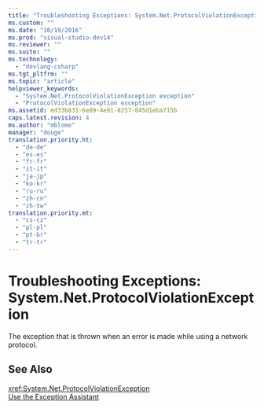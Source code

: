 ```yaml
---
title: "Troubleshooting Exceptions: System.Net.ProtocolViolationException | Microsoft Docs"
ms.custom: ""
ms.date: "10/19/2016"
ms.prod: "visual-studio-dev14"
ms.reviewer: ""
ms.suite: ""
ms.technology: 
  - "devlang-csharp"
ms.tgt_pltfrm: ""
ms.topic: "article"
helpviewer_keywords: 
  - "System.Net.ProtocolViolationException exception"
  - "ProtocolViolationException exception"
ms.assetid: ed33b831-6e89-4e91-8257-045d1eba715b
caps.latest.revision: 4
ms.author: "mblome"
manager: "douge"
translation.priority.ht: 
  - "de-de"
  - "es-es"
  - "fr-fr"
  - "it-it"
  - "ja-jp"
  - "ko-kr"
  - "ru-ru"
  - "zh-cn"
  - "zh-tw"
translation.priority.mt: 
  - "cs-cz"
  - "pl-pl"
  - "pt-br"
  - "tr-tr"
---
```

# Troubleshooting Exceptions: System.Net.ProtocolViolationException
The exception that is thrown when an error is made while using a network protocol.  
  
## See Also  
 <xref:System.Net.ProtocolViolationException>   
 [Use the Exception Assistant](../Topic/How%20to:%20Use%20the%20Exception%20Assistant.md)